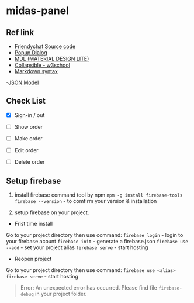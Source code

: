 # midas-panel

## Ref link
- [Friendychat Source code](https://github.com/firebase/friendlychat-web/tree/master/web)
- [Popup Dialog](https://codepen.io/Garbee/pen/EPoaMj)
- [MDL (MATERIAL DESIGN LITE)](https://getmdl.io/components/#cards-section)
- [Collapsible - w3school](https://www.w3schools.com/howto/howto_js_collapsible.asp)
- [Markdown syntax](https://help.github.com/articles/basic-writing-and-formatting-syntax/)

-[JSON Model](https://jsoneditoronline.org/?id=fd140ad6bb52a165f8391a021f8a254c)

## Check List
- [x] Sign-in / out
- [ ] Show order
- [ ] Make order
- [ ] Edit order
- [ ] Delete order


## Setup firebase
1. install firebase command tool by npm
`npm -g install firebase-tools`
`firebase --version` - to comfirm your version & installation

2. setup firebase on your project.

  - Frist time install

  Go to your project directory then use command:
  `firebase login` - login to your firebase acount
  `firebase init` - generate a firebase.json
  `firebase use --add` - set your project alias
  `firebase serve` - start hosting

  - Reopen project

  Go to your project directory then use command:
  `firebase use <alias>`
  `firebase serve` - start hosting

>Error: An unexpected error has occurred.
Please find file `firebase-debug` in your project folder.
